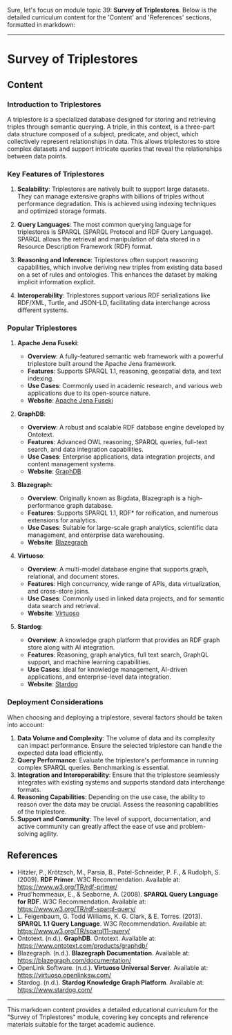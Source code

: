 Sure, let's focus on module topic 39: **Survey of Triplestores**. Below is the detailed curriculum content for the 'Content' and 'References' sections, formatted in markdown:

---

# Survey of Triplestores

## Content

### Introduction to Triplestores

A triplestore is a specialized database designed for storing and retrieving triples through semantic querying. A triple, in this context, is a three-part data structure composed of a subject, predicate, and object, which collectively represent relationships in data. This allows triplestores to store complex datasets and support intricate queries that reveal the relationships between data points.

### Key Features of Triplestores

1. **Scalability**: Triplestores are natively built to support large datasets. They can manage extensive graphs with billions of triples without performance degradation. This is achieved using indexing techniques and optimized storage formats.

2. **Query Languages**: The most common querying language for triplestores is SPARQL (SPARQL Protocol and RDF Query Language). SPARQL allows the retrieval and manipulation of data stored in a Resource Description Framework (RDF) format.

3. **Reasoning and Inference**: Triplestores often support reasoning capabilities, which involve deriving new triples from existing data based on a set of rules and ontologies. This enhances the dataset by making implicit information explicit.

4. **Interoperability**: Triplestores support various RDF serializations like RDF/XML, Turtle, and JSON-LD, facilitating data interchange across different systems.

### Popular Triplestores

1. **Apache Jena Fuseki**:
   - **Overview**: A fully-featured semantic web framework with a powerful triplestore built around the Apache Jena framework.
   - **Features**: Supports SPARQL 1.1, reasoning, geospatial data, and text indexing.
   - **Use Cases**: Commonly used in academic research, and various web applications due to its open-source nature.
   - **Website**: [Apache Jena Fuseki](https://jena.apache.org/documentation/fuseki2/)

2. **GraphDB**:
   - **Overview**: A robust and scalable RDF database engine developed by Ontotext.
   - **Features**: Advanced OWL reasoning, SPARQL queries, full-text search, and data integration capabilities.
   - **Use Cases**: Enterprise applications, data integration projects, and content management systems.
   - **Website**: [GraphDB](https://www.ontotext.com/products/graphdb/)

3. **Blazegraph**:
   - **Overview**: Originally known as Bigdata, Blazegraph is a high-performance graph database.
   - **Features**: Supports SPARQL 1.1, RDF* for reification, and numerous extensions for analytics.
   - **Use Cases**: Suitable for large-scale graph analytics, scientific data management, and enterprise data warehousing.
   - **Website**: [Blazegraph](https://blazegraph.com/)

4. **Virtuoso**:
   - **Overview**: A multi-model database engine that supports graph, relational, and document stores.
   - **Features**: High concurrency, wide range of APIs, data virtualization, and cross-store joins.
   - **Use Cases**: Commonly used in linked data projects, and for semantic data search and retrieval.
   - **Website**: [Virtuoso](https://virtuoso.openlinksw.com/)

5. **Stardog**:
   - **Overview**: A knowledge graph platform that provides an RDF graph store along with AI integration.
   - **Features**: Reasoning, graph analytics, full text search, GraphQL support, and machine learning capabilities.
   - **Use Cases**: Ideal for knowledge management, AI-driven applications, and enterprise-level data integration.
   - **Website**: [Stardog](https://www.stardog.com/)

### Deployment Considerations

When choosing and deploying a triplestore, several factors should be taken into account:

1. **Data Volume and Complexity**: The volume of data and its complexity can impact performance. Ensure the selected triplestore can handle the expected data load efficiently.
2. **Query Performance**: Evaluate the triplestore's performance in running complex SPARQL queries. Benchmarking is essential.
3. **Integration and Interoperability**: Ensure that the triplestore seamlessly integrates with existing systems and supports standard data interchange formats.
4. **Reasoning Capabilities**: Depending on the use case, the ability to reason over the data may be crucial. Assess the reasoning capabilities of the triplestore.
5. **Support and Community**: The level of support, documentation, and active community can greatly affect the ease of use and problem-solving agility.

## References

- Hitzler, P., Krötzsch, M., Parsia, B., Patel-Schneider, P. F., & Rudolph, S. (2009). **RDF Primer**. W3C Recommendation. Available at: https://www.w3.org/TR/rdf-primer/
- Prud'hommeaux, E., & Seaborne, A. (2008). **SPARQL Query Language for RDF**. W3C Recommendation. Available at: https://www.w3.org/TR/rdf-sparql-query/
- L. Feigenbaum, G. Todd Williams, K. G. Clark, & E. Torres. (2013). **SPARQL 1.1 Query Language**. W3C Recommendation. Available at: https://www.w3.org/TR/sparql11-query/
- Ontotext. (n.d.). **GraphDB**. Ontotext. Available at: https://www.ontotext.com/products/graphdb/
- Blazegraph. (n.d.). **Blazegraph Documentation**. Available at: https://blazegraph.com/documentation/
- OpenLink Software. (n.d.). **Virtuoso Universal Server**. Available at: https://virtuoso.openlinksw.com/
- Stardog. (n.d.). **Stardog Knowledge Graph Platform**. Available at: https://www.stardog.com/

---

This markdown content provides a detailed educational curriculum for the "Survey of Triplestores" module, covering key concepts and reference materials suitable for the target academic audience.